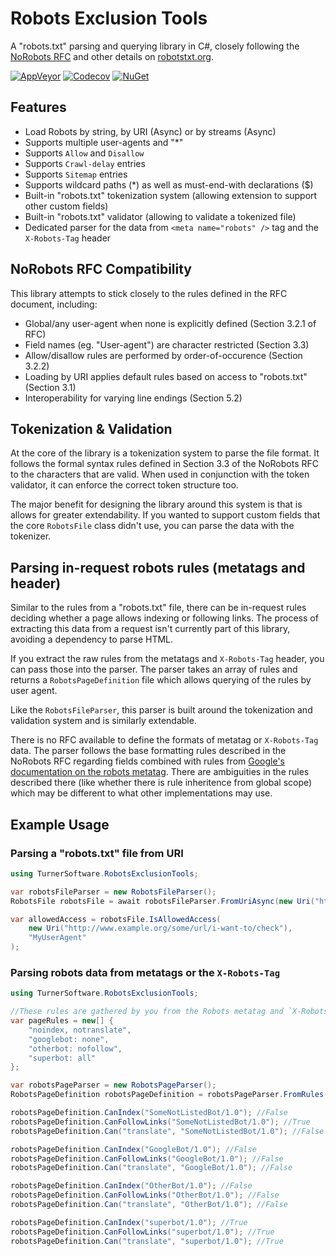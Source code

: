 # Robots Exclusion Tools
A "robots.txt" parsing and querying library in C#, closely following the [NoRobots RFC](http://www.robotstxt.org/norobots-rfc.txt) and other details on [robotstxt.org](http://www.robotstxt.org/robotstxt.html).

[![AppVeyor](https://img.shields.io/appveyor/ci/Turnerj/robotsexclusiontools/main.svg)](https://ci.appveyor.com/project/Turnerj/robotsexclusiontools)
[![Codecov](https://img.shields.io/codecov/c/github/turnersoftware/robotsexclusiontools/main.svg)](https://codecov.io/gh/TurnerSoftware/RobotsExclusionTools)
[![NuGet](https://img.shields.io/nuget/v/TurnerSoftware.RobotsExclusionTools.svg)](https://www.nuget.org/packages/TurnerSoftware.RobotsExclusionTools)

## Features
- Load Robots by string, by URI (Async) or by streams (Async)
- Supports multiple user-agents and "*"
- Supports `Allow` and `Disallow`
- Supports `Crawl-delay` entries
- Supports `Sitemap` entries
- Supports wildcard paths (*) as well as must-end-with declarations ($)
- Built-in "robots.txt" tokenization system (allowing extension to support other custom fields)
- Built-in "robots.txt" validator (allowing to validate a tokenized file)
- Dedicated parser for the data from `<meta name="robots" />` tag and the `X-Robots-Tag` header

## NoRobots RFC Compatibility
This library attempts to stick closely to the rules defined in the RFC document, including:
- Global/any user-agent when none is explicitly defined (Section 3.2.1 of RFC)
- Field names (eg. "User-agent") are character restricted (Section 3.3)
- Allow/disallow rules are performed by order-of-occurence (Section 3.2.2)
- Loading by URI applies default rules based on access to "robots.txt" (Section 3.1)
- Interoperability for varying line endings (Section 5.2)

## Tokenization & Validation
At the core of the library is a tokenization system to parse the file format. 
It follows the formal syntax rules defined in Section 3.3 of the NoRobots RFC to the characters that are valid.
When used in conjunction with the token validator, it can enforce the correct token structure too.

The major benefit for designing the library around this system is that is allows for greater extendability.
If you wanted to support custom fields that the core `RobotsFile` class didn't use, you can parse the data with the tokenizer.

## Parsing in-request robots rules (metatags and header)
Similar to the rules from a "robots.txt" file, there can be in-request rules deciding whether a page allows indexing or following links.
The process of extracting this data from a request isn't currently part of this library, avoiding a dependency to parse HTML.

If you extract the raw rules from the metatags and `X-Robots-Tag` header, you can pass those into the parser.
The parser takes an array of rules and returns a `RobotsPageDefinition` file which allows querying of the rules by user agent.

Like the `RobotsFileParser`, this parser is built around the tokenization and validation system and is similarly extendable.

There is no RFC available to define the formats of metatag or `X-Robots-Tag` data.
The parser follows the base formatting rules described in the NoRobots RFC regarding fields combined with rules from [Google's documentation on the robots metatag](https://developers.google.com/search/reference/robots_meta_tag).
There are ambiguities in the rules described there (like whether there is rule inheritence from global scope) which may be different to what other implementations may use.

## Example Usage
### Parsing a "robots.txt" file from URI
```csharp
using TurnerSoftware.RobotsExclusionTools;

var robotsFileParser = new RobotsFileParser();
RobotsFile robotsFile = await robotsFileParser.FromUriAsync(new Uri("http://www.example.org/robots.txt"));

var allowedAccess = robotsFile.IsAllowedAccess(
	new Uri("http://www.example.org/some/url/i-want-to/check"),
	"MyUserAgent"
);
```

### Parsing robots data from metatags or the `X-Robots-Tag`
```csharp
using TurnerSoftware.RobotsExclusionTools;

//These rules are gathered by you from the Robots metatag and `X-Robots-Tag` header
var pageRules = new[] {
	"noindex, notranslate",
	"googlebot: none",
	"otherbot: nofollow",
	"superbot: all"
};

var robotsPageParser = new RobotsPageParser();
RobotsPageDefinition robotsPageDefinition = robotsPageParser.FromRules(pageRules);

robotsPageDefinition.CanIndex("SomeNotListedBot/1.0"); //False
robotsPageDefinition.CanFollowLinks("SomeNotListedBot/1.0"); //True
robotsPageDefinition.Can("translate", "SomeNotListedBot/1.0"); //False

robotsPageDefinition.CanIndex("GoogleBot/1.0"); //False
robotsPageDefinition.CanFollowLinks("GoogleBot/1.0"); //False
robotsPageDefinition.Can("translate", "GoogleBot/1.0"); //False

robotsPageDefinition.CanIndex("OtherBot/1.0"); //False
robotsPageDefinition.CanFollowLinks("OtherBot/1.0"); //False
robotsPageDefinition.Can("translate", "OtherBot/1.0"); //False

robotsPageDefinition.CanIndex("superbot/1.0"); //True
robotsPageDefinition.CanFollowLinks("superbot/1.0"); //True
robotsPageDefinition.Can("translate", "superbot/1.0"); //True
```
